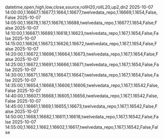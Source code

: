 datetime,open,high,low,close,source,rollH20,rollL20,up2,dn2
2025-10-07 14:00:00,1.16667,1.16677,1.1664,1.16677,twelvedata_repo,1.16669,1.1654,False,False
2025-10-07 14:05:00,1.16678,1.167,1.16676,1.16688,twelvedata_repo,1.16677,1.1654,False,False
2025-10-07 14:10:00,1.16687,1.16689,1.16618,1.16623,twelvedata_repo,1.167,1.1654,False,False
2025-10-07 14:15:00,1.16626,1.16673,1.16626,1.16672,twelvedata_repo,1.167,1.1654,False,False
2025-10-07 14:20:00,1.16672,1.16696,1.16664,1.16673,twelvedata_repo,1.167,1.1654,False,False
2025-10-07 14:25:00,1.16672,1.16691,1.16666,1.16671,twelvedata_repo,1.167,1.1654,False,False
2025-10-07 14:30:00,1.16671,1.16678,1.16647,1.16647,twelvedata_repo,1.167,1.1654,False,False
2025-10-07 14:35:00,1.16654,1.16668,1.16606,1.16606,twelvedata_repo,1.167,1.16542,False,False
2025-10-07 14:40:00,1.16607,1.16668,1.16605,1.16656,twelvedata_repo,1.167,1.16542,False,False
2025-10-07 14:45:00,1.16661,1.1669,1.16655,1.16673,twelvedata_repo,1.167,1.16542,False,False
2025-10-07 14:50:00,1.1668,1.16682,1.16611,1.16618,twelvedata_repo,1.167,1.16542,False,False
2025-10-07 14:55:00,1.1662,1.1662,1.16602,1.16617,twelvedata_repo,1.167,1.16542,False,False
